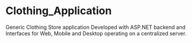 # Clothing_Application
Generic Clothing Store application Developed with ASP.NET backend and Interfaces for Web, Mobile and Desktop operating on a centralized server.
